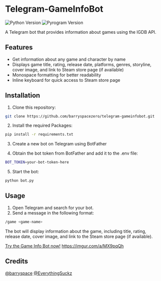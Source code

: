 
# Telegram-GameInfoBot

![Python Version](https://img.shields.io/badge/Python-3.11-blue)
![Pyrogram Version](https://img.shields.io/badge/Pyrogram-2.0.104-blue)

A Telegram bot that provides information about games using the IGDB API.

## Features

- Get information about any game and character by name
- Displays game title, rating, release date, platforms, genres, storyline, cover image, and link to Steam store page (if available)
- Monospace formatting for better readability
- Inline keyboard for quick access to Steam store page

## Installation

1. Clone this repository:

```sh
git clone https://github.com/barryspacezero/telegram-gameinfobot.git
```
2. Install the required Packages:
```sh
pip install -r requirements.txt
```
3. Create a new bot on Telegram using BotFather

4. Obtain the bot token from BotFather and add it to the .env file:

```sh
BOT_TOKEN=your-bot-token-here
```
5. Start the bot:
```sh
python bot.py
```
## Usage
1. Open Telegram and search for your bot.
2. Send a message in the following format:

```bash
/game <game-name>
```
The bot will display information about the game, including title, rating, release date, cover image, and link to the Steam store page (if available).

<a href="https://t.me/TheGameInfoBot" class="btn">Try the Game Info Bot now!</a>
https://imgur.com/a/MX9pqQh
## Credits
<a href="https://t.me/barryspace" class="btn">@barryspace</a>
<a href="https://t.me/EverythingSuckz" class="btn">@EverythingSuckz</a>
